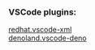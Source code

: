### VSCode plugins:
[redhat.vscode-xml](https://marketplace.visualstudio.com/items?itemName=redhat.vscode-xml)  
[denoland.vscode-deno](https://marketplace.visualstudio.com/items?itemName=denoland.vscode-deno)


